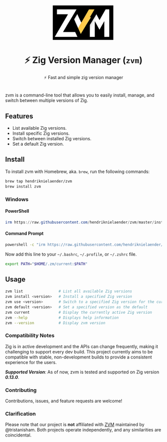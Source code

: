 <h1 align="center">
   <img src="logo.png" width="40%" height="40%" alt="zvm logo" title="zvm logo">
  <br><br>
  ⚡ Zig Version Manager (<code>zvm</code>)
</h1>
<div align="center">⚡ Fast and simple zig version manager</div>
<br><br>
zvm is a command-line tool that allows you to easily install, manage, and switch between multiple versions of Zig.

## Features

- List available Zig versions.
- Install specific Zig versions.
- Switch between installed Zig versions.
- Set a default Zig version.


## Install

To install zvm with Homebrew, aka. `brew`, run the following commands:

```bash
brew tap hendriknielaender/zvm
brew install zvm
```

### Windows

#### PowerShell

```ps1
irm https://raw.githubusercontent.com/hendriknielaender/zvm/master/install.ps1 | iex
```

#### Command Prompt

```cmd
powershell -c "irm https://raw.githubusercontent.com/hendriknielaender/zvm/master/install.ps1 | iex"
```

Now add this line to your `~/.bashrc`, `~/.profile`, or `~/.zshrc` file.

```bash
export PATH="$HOME/.zm/current:$PATH"
```

## Usage
```bash
zvm list                # List all available Zig versions
zvm install <version>   # Install a specified Zig version
zvm use <version>       # Switch to a specified Zig version for the current session
zvm default <version>   # Set a specified version as the default
zvm current             # Display the currently active Zig version
zvm --help              # Displays help information
zvm --version           # Display zvm version
```

### Compatibility Notes
Zig is in active development and the APIs can change frequently, making it challenging to support every dev build. This project currently aims to be compatible with stable, non-development builds to provide a consistent experience for the users.

***Supported Version***: As of now, zvm is tested and supported on Zig version ***0.13.0***.

### Contributing
Contributions, issues, and feature requests are welcome!

### Clarification
Please note that our project is **not** affiliated with [ZVM](https://github.com/tristanisham/zvm) maintained by @tristanisham. Both projects operate independently, and any similarities are coincidental.
